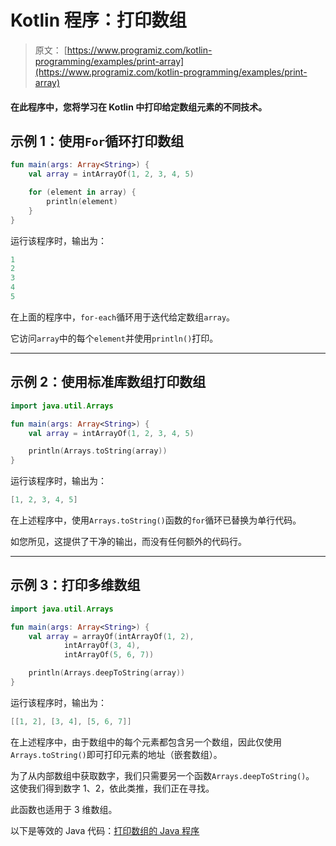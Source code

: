 # Kotlin 程序：打印数组

> 原文： [https://www.programiz.com/kotlin-programming/examples/print-array](https://www.programiz.com/kotlin-programming/examples/print-array)

#### 在此程序中，您将学习在 Kotlin 中打印给定数组元素的不同技术。

## 示例 1：使用`For`循环打印数组

```kt
fun main(args: Array<String>) {
    val array = intArrayOf(1, 2, 3, 4, 5)

    for (element in array) {
        println(element)
    }
}
```

运行该程序时，输出为：

```kt
1
2
3
4
5
```

在上面的程序中，`for-each`循环用于迭代给定数组`array`。

它访问`array`中的每个`element`并使用`println()`打印。

* * *

## 示例 2：使用标准库数组打印数组

```kt
import java.util.Arrays

fun main(args: Array<String>) {
    val array = intArrayOf(1, 2, 3, 4, 5)

    println(Arrays.toString(array))
}
```

运行该程序时，输出为：

```kt
[1, 2, 3, 4, 5]
```

在上述程序中，使用`Arrays.toString()`函数的`for`循环已替换为单行代码。

如您所见，这提供了干净的输出，而没有任何额外的代码行。

* * *

## 示例 3：打印多维数组

```kt
import java.util.Arrays

fun main(args: Array<String>) {
    val array = arrayOf(intArrayOf(1, 2),
            intArrayOf(3, 4),
            intArrayOf(5, 6, 7))

    println(Arrays.deepToString(array))
}
```

运行该程序时，输出为：

```kt
[[1, 2], [3, 4], [5, 6, 7]]
```

在上述程序中，由于数组中的每个元素都包含另一个数组，因此仅使用`Arrays.toString()`即可打印元素的地址（嵌套数组）。

为了从内部数组中获取数字，我们只需要另一个函数`Arrays.deepToString()`。 这使我们得到数字 1、2，依此类推，我们正在寻找。

此函数也适用于 3 维数组。

以下是等效的 Java 代码：[打印数组的 Java 程序](/java-programming/examples/print-array "Java program to print an array")